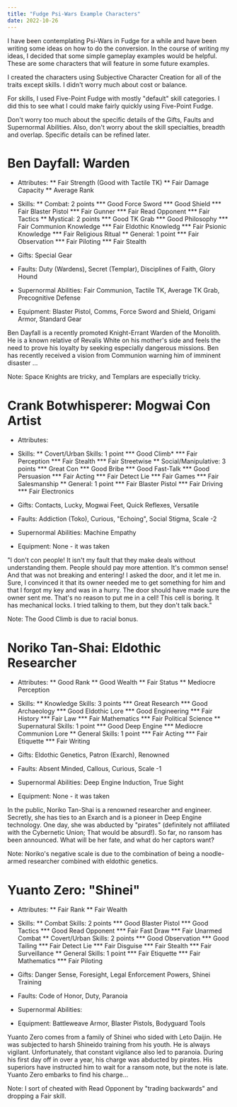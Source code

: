 ```yaml
---
title: "Fudge Psi-Wars Example Characters"
date: 2022-10-26
---
```


I have been contemplating Psi-Wars in Fudge for a while and have been writing some ideas on how to do the conversion. In the course of writing my ideas, I decided that some simple gameplay examples would be helpful. These are some characters that will feature in some future examples.

I created the characters using Subjective Character Creation for all of the traits except skills. I didn't worry much about cost or balance. 

For skills, I used Five-Point Fudge with mostly "default" skill categories. I did this to see what I could make fairly quickly using Five-Point Fudge.

Don't worry too much about the specific details of the Gifts, Faults and Supernormal Abilities. Also, don't worry about the skill specialties, breadth and overlap. Specific details can be refined later.

# Ben Dayfall: Warden

* Attributes:
** Fair Strength (Good with Tactile TK)
** Fair Damage Capacity
** Average Rank
* Skills:
** Combat: 2 points
*** Good Force Sword
*** Good Shield
*** Fair Blaster Pistol
*** Fair Gunner
*** Fair Read Opponent
*** Fair Tactics
** Mystical: 2 points
*** Good TK Grab
*** Good Philosophy
*** Fair Communion Knowledge
*** Fair Eldothic Knowledg
*** Fair Psionic Knowledge
*** Fair Religious Ritual
** General: 1 point
*** Fair Observation
*** Fair Piloting
*** Fair Stealth
      
* Gifts: Special Gear
* Faults: Duty (Wardens), Secret (Templar), Disciplines of Faith, Glory Hound
* Supernormal Abilities: Fair Communion, Tactile TK, Average TK Grab, Precognitive Defense
  
* Equipment: Blaster Pistol, Comms, Force Sword and Shield, Origami Armor, Standard Gear

Ben Dayfall is a recently promoted Knight-Errant Warden of the Monolith. He is a known relative of Revalis White on his mother's side and feels the need to prove his loyalty by seeking especially dangerous missions. Ben has recently received a vision from Communion warning him of imminent disaster ...

Note: Space Knights are tricky, and Templars are especially tricky.

# Crank Botwhisperer: Mogwai Con Artist
  
* Attributes:
* Skills:
** Covert/Urban Skills: 1 point
*** Good Climb*
*** Fair Perception
*** Fair Stealth
*** Fair Streetwise
** Social/Manipulative: 3 points
*** Great Con
*** Good Bribe
*** Good Fast-Talk
*** Good Persuasion
*** Fair Acting
*** Fair Detect Lie
*** Fair Games
*** Fair Salesmanship
** General: 1 point
*** Fair Blaster Pistol
*** Fair Driving
*** Fair Electronics
* Gifts: Contacts, Lucky, Mogwai Feet, Quick Reflexes, Versatile
* Faults: Addiction (Toko), Curious, "Echoing", Social Stigma, Scale -2
* Supernormal Abilities: Machine Empathy
  
* Equipment: None - it was taken
  
"I don't con people! It isn't my fault that they make deals without understanding them. People should pay more attention. It's common sense! And that was not breaking and entering! I asked the door, and it let me in. Sure, I convinced it that its owner needed me to get something for him and that I forgot my key and was in a hurry. The door should have made sure the owner sent me. That's no reason to put me in a cell! This cell is boring. It has mechanical locks. I tried talking to them, but they don't talk back."

Note: The Good Climb is due to racial bonus.

# Noriko Tan-Shai: Eldothic Researcher

* Attributes:
** Good Rank
** Good Wealth
** Fair Status
** Mediocre Perception
    
* Skills: 
** Knowledge Skills: 3 points
*** Great Research
*** Good Archaeology
*** Good Eldothic Lore
*** Good Engineering
*** Fair History
*** Fair Law
*** Fair Mathematics
*** Fair Political Science
** Supernatural Skills: 1 point
*** Good Deep Engine
*** Mediocre Communion Lore
** General Skills: 1 point
*** Fair Acting
*** Fair Etiquette
*** Fair Writing
  
* Gifts: Eldothic Genetics, Patron (Exarch), Renowned
* Faults: Absent Minded, Callous, Curious, Scale -1
* Supernormal Abilities: Deep Engine Induction, True Sight

* Equipment: None - it was taken
  
In the public, Noriko Tan-Shai is a renowned researcher and engineer. Secretly, she has ties to an Exarch and is a pioneer in Deep Engine technology. One day, she was abducted by "pirates" (definitely not affiliated with the Cybernetic Union; That would be absurd!). So far, no ransom has been announced. What will be her fate, and what do her captors want?

Note: Noriko's negative scale is due to the combination of being a noodle-armed researcher combined with eldothic genetics.

# Yuanto Zero: "Shinei"

* Attributes:
** Fair Rank
** Fair Wealth
* Skills:
** Combat Skills: 2 points
*** Good Blaster Pistol
*** Good Tactics
*** Good Read Opponent
*** Fair Fast Draw
*** Fair Unarmed Combat
** Covert/Urban Skills: 2 points
*** Good Observation
*** Good Tailing
*** Fair Detect Lie
*** Fair Disguise
*** Fair Stealth
*** Fair Surveillance
** General Skills: 1 point
*** Fair Etiquette
*** Fair Mathematics
*** Fair Piloting
* Gifts: Danger Sense, Foresight, Legal Enforcement Powers, Shinei Training
* Faults: Code of Honor, Duty, Paranoia
* Supernormal Abilities:
  
* Equipment: Battleweave Armor, Blaster Pistols, Bodyguard Tools

Yuanto Zero comes from a family of Shinei who sided with Leto Daijin. He was subjected to harsh Shineido training from his youth. He is always vigilant. Unfortunately, that constant vigilance also led to paranoia. During his first day off in over a year, his charge was abducted by pirates. His superiors have instructed him to wait for a ransom note, but the note is late. Yuanto Zero embarks to find his charge...

Note: I sort of cheated with Read Opponent by "trading backwards" and dropping a Fair skill.
